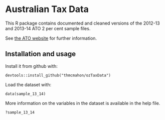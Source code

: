 # Australian Tax Data

This R package contains documented and cleaned versions of the 2012-13 and 2013-14 ATO 2 per cent sample files.

See [the ATO website](https://www.ato.gov.au/About-ATO/Research-and-statistics/Taxation-statistics/) for further information.

## Installation and usage

Install it from github with:

```{r}
devtools::install_github("thmcmahon/ozTaxData")
```

Load the dataset with:

```{r}
data(sample_13_14) 
```

More information on the variables in the dataset is available in the help file.

```{r}
?sample_13_14
```